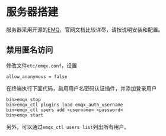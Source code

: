 # 服务器搭建
服务器采用开源的[EMQ](http://www.emqtt.com)，官网文档比较详尽，请按说明安装和配置。

## 禁用匿名访问
修改文件`etc/emqx.conf`，设置
```
allow_anonymous = false
```

在终端执行下面代码，启用用户名密码认证插件，并添加登录用户
```
bin>emqx stop
bin>emqx_ctl plugins load emqx_auth_username
bin>emqx_ctl users add <username> <password>
bin>emqx start
```
另外，可以通过`emqx_ctl users list`列出所有用户。
